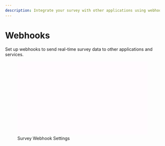 ```yaml
---
description: Integrate your survey with other applications using webhooks.
---
```


# Webhooks

Set up webhooks to send real-time survey data to other applications and services.

<figure><img src="./assets/share-webhooks.png" alt="Survey Webhook Settings"><figcaption>Survey Webhook Settings</figcaption></figure>
